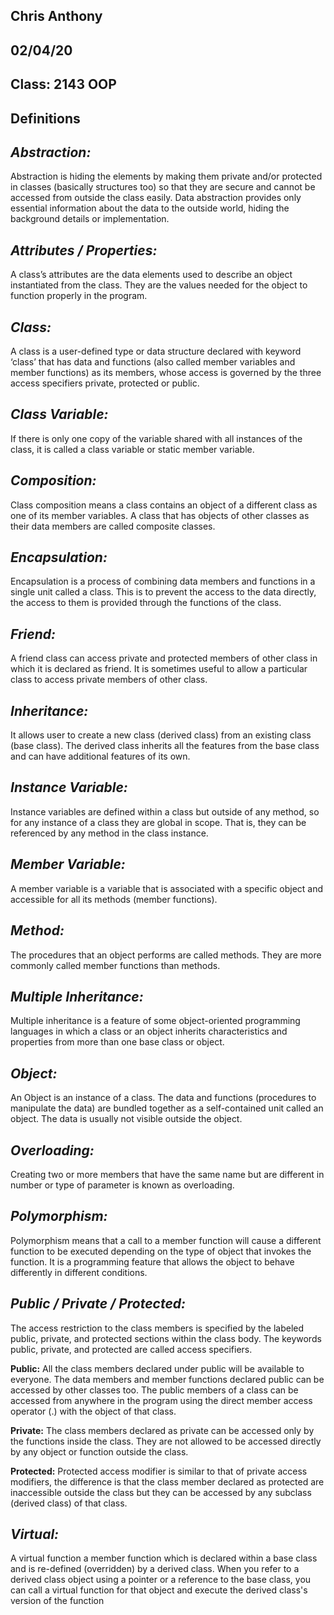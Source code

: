 ## Chris Anthony
## 02/04/20
## Class: 2143 OOP
## Definitions

## *Abstraction:*

Abstraction is hiding the elements by making them private and/or protected in classes (basically structures too) so that they are secure and cannot be accessed from outside the class easily. Data abstraction provides only essential information about the data to the outside world, hiding the background details or implementation.

## *Attributes / Properties:*

A class’s attributes are the data elements used to describe an object instantiated from the class. They are the values needed for the object to function properly in the program.

## *Class:*

A class is a user-defined type or data structure declared with keyword ‘class’ that has data and functions (also called member variables and member functions) as its members, whose access is governed by the three access specifiers private, protected or public.

## *Class Variable:*

If there is only one copy of the variable shared with all instances of the class, it is called a class variable or static member variable. 

## *Composition:*

Class composition means a class contains an object of a different class as one of its member variables. A class that has objects of other classes as their data members are called composite classes.

## *Encapsulation:*

Encapsulation is a process of combining data members and functions in a single unit called a class. This is to prevent the access to the data directly, the access to them is provided through the functions of the class.

## *Friend:*

A friend class can access private and protected members of other class in which it is declared as friend. It is sometimes useful to allow a particular class to access private members of other class.

## *Inheritance:*

It allows user to create a new class (derived class) from an existing class (base class). The derived class inherits all the features from the base class and can have additional features of its own.

## *Instance Variable:*

Instance variables are defined within a class but outside of any method, so for any instance of a class they are global in scope. That is, they can be referenced by any method in the class instance.

## *Member Variable:*

A member variable is a variable that is associated with a specific object and accessible for all its methods (member functions).

## *Method:*

The procedures that an object performs are called methods. They are more commonly called member functions than methods.

## *Multiple Inheritance:*

Multiple inheritance is a feature of some object-oriented programming languages in which a class or an object inherits characteristics and properties from more than one base class or object. 

## *Object:*

An Object is an instance of a class. The data and functions (procedures to manipulate the data) are bundled together as a self-contained unit called an object. The data is usually not visible outside the object. 

## *Overloading:*

Creating two or more members that have the same name but are different in number or type of parameter is known as overloading.

## *Polymorphism:*

Polymorphism means that a call to a member function will cause a different function to be executed depending on the type of object that invokes the function. It is a programming feature that allows the object to behave differently in different conditions.  

## *Public / Private / Protected:*

The access restriction to the class members is specified by the labeled public, private, and protected sections within the class body. The keywords public, private, and protected are called access specifiers.

**Public:** All the class members declared under public will be available to everyone. The data members and member functions declared public can be accessed by other classes too. The public members of a class can be accessed from anywhere in the program using the direct member access operator (.) with the object of that class.

**Private:** The class members declared as private can be accessed only by the functions inside the class. They are not allowed to be accessed directly by any object or function outside the class. 

**Protected:** Protected access modifier is similar to that of private access modifiers, the difference is that the class member declared as protected are inaccessible outside the class but they can be accessed by any subclass (derived class) of that class.

## *Virtual:*

A virtual function a member function which is declared within a base class and is re-defined (overridden) by a derived class. When you refer to a derived class object using a pointer or a reference to the base class, you can call a virtual function for that object and execute the derived class's version of the function


